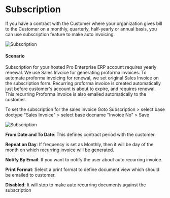 # Subscription

If you have a contract with the Customer where your organization gives bill to the Customer on a monthly, quarterly, half-yearly or annual basis, you can use subscription feature to make auto invoicing.

<img class="screenshot" alt="Subscription" src="/docs/assets/img/accounts/subscription.png">

#### Scenario

Subscription for your hosted Pro Enterprise ERP account requires yearly renewal. We use Sales Invoice for generating proforma invoices. To automate proforma invoicing for renewal, we set original Sales Invoice on the subscription form. Recurring proforma invoice is created automatically just before customer's account is about to expire, and requires renewal. This recurring Proforma Invoice is also emailed automatically to the customer.

To set the subscription for the sales invoice
Goto Subscription > select base doctype "Sales Invoice" > select base docname "Invoice No" > Save

<img class="screenshot" alt="Subscription" src="/docs/assets/img/accounts/subscription.gif">

**From Date and To Date**: This defines contract period with the customer.

**Repeat on Day**: If frequency is set as Monthly, then it will be day of the month on which recurring invoice will be generated.

**Notify By Email**: If you want to notify the user about auto recurring invoice.

**Print Format**: Select a print format to define document view which should be emailed to customer.

**Disabled**: It will stop to make auto recurring documents against the subscription
